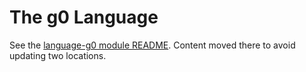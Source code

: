 # The g0 Language

See the [language-g0 module README](../glas-src/language-g0/README.md). Content moved there to avoid updating two locations. 
